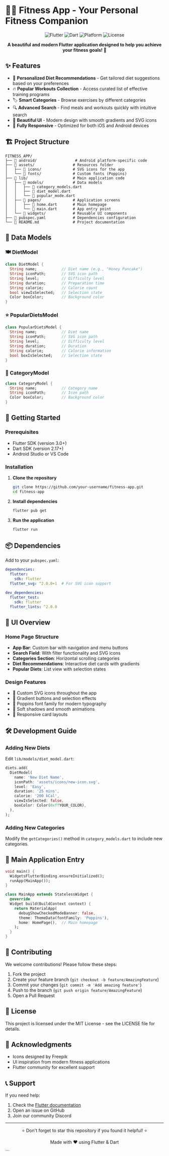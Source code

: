 # 🏋️‍♂️ Fitness App - Your Personal Fitness Companion

<p align="center">
  <img src="https://img.shields.io/badge/Flutter-02569B?style=for-the-badge&logo=flutter&logoColor=white" alt="Flutter">
  <img src="https://img.shields.io/badge/Dart-0175C2?style=for-the-badge&logo=dart&logoColor=white" alt="Dart">
  <img src="https://img.shields.io/badge/Platform-iOS%20%7C%20Android-blue?style=for-the-badge" alt="Platform">
  <img src="https://img.shields.io/badge/License-MIT-yellow.svg?style=for-the-badge" alt="License">
</p>

<p align="center">
  <b>A beautiful and modern Flutter application designed to help you achieve your fitness goals! 🚀</b>
</p>

## ✨ Features

- 🍎 **Personalized Diet Recommendations** - Get tailored diet suggestions based on your preferences
- 🔥 **Popular Workouts Collection** - Access curated list of effective training programs
- 🏷️ **Smart Categories** - Browse exercises by different categories
- 🔍 **Advanced Search** - Find meals and workouts quickly with intuitive search
- 🎨 **Beautiful UI** - Modern design with smooth gradients and SVG icons
- 📱 **Fully Responsive** - Optimized for both iOS and Android devices

## 🏗️ Project Structure

```
FITNESS_APP/
├── 📁 android/                 # Android platform-specific code
├── 📁 assets/                 # Resources folder
│   ├── 📁 icons/              # SVG icons for the app
│   └── 📁 fonts/              # Custom fonts (Poppins)
├── 📁 lib/                    # Main application code
│   ├── 📁 models/             # Data models
│   │   ├── 📄 category_models.dart
│   │   ├── 📄 diet_model.dart
│   │   └── 📄 popular_mode.dart
│   ├── 📁 pages/              # Application screens
│   │   ├── 📄 home.dart       # Main homepage
│   │   └── 📄 main.dart       # App entry point
│   └── 📁 widgets/            # Reusable UI components
├── 📄 pubspec.yaml            # Dependencies configuration
└── 📄 README.md               # Project documentation
```

## 🧩 Data Models

### 🍽️ DietModel
```dart
class DietModel {
  String name;           // Diet name (e.g., "Honey Pancake")
  String iconPath;       // SVG icon path
  String level;          // Difficulty level
  String duration;       // Preparation time
  String calorie;        // Calorie count
  bool viewIsSelected;   // Selection state
  Color boxColor;        // Background color
}
```

### ⭐ PopularDietsModel
```dart
class PopularDietsModel {
  String name;           // Diet name
  String iconPath;       // SVG icon path
  String level;          // Difficulty level
  String duration;       // Duration
  String calorie;        // Calorie information
  bool boxIsSelected;    // Selection state
}
```

### 📁 CategoryModel
```dart
class CategoryModel {
  String name;           // Category name
  String iconPath;       // Icon path
  Color boxColor;        // Background color
}
```

## 🚀 Getting Started

### Prerequisites
- Flutter SDK (version 3.0+)
- Dart SDK (version 2.17+)
- Android Studio or VS Code

### Installation

1. **Clone the repository**
   ```bash
   git clone https://github.com/your-username/fitness-app.git
   cd fitness-app
   ```

2. **Install dependencies**
   ```bash
   flutter pub get
   ```

3. **Run the application**
   ```bash
   flutter run
   ```

## 📦 Dependencies

Add to your `pubspec.yaml`:

```yaml
dependencies:
  flutter:
    sdk: flutter
  flutter_svg: ^2.0.0+1  # For SVG icon support

dev_dependencies:
  flutter_test:
    sdk: flutter
  flutter_lints: ^2.0.0
```

## 🎨 UI Overview

### Home Page Structure
- **App Bar**: Custom bar with navigation and menu buttons
- **Search Field**: With filter functionality and SVG icons
- **Categories Section**: Horizontal scrolling categories
- **Diet Recommendations**: Interactive diet cards with gradients
- **Popular Diets**: List view with selection states

### Design Features
- 🔹 Custom SVG icons throughout the app
- 🔹 Gradient buttons and selection effects
- 🔹 Poppins font family for modern typography
- 🔹 Soft shadows and smooth animations
- 🔹 Responsive card layouts

## 🛠️ Development Guide

### Adding New Diets
Edit `lib/models/diet_model.dart`:

```dart
diets.add(
  DietModel(
    name: 'New Diet Name',
    iconPath: 'assets/icons/new-icon.svg',
    level: 'Easy',
    duration: '25 mins',
    calorie: '200 kCal',
    viewIsSelected: false,
    boxColor: Color(0xffYOUR_COLOR),
  ),
);
```

### Adding New Categories
Modify the `getCategories()` method in `category_models.dart` to include new categories.

## 📱 Main Application Entry

```dart
void main() {
  WidgetsFlutterBinding.ensureInitialized();
  runApp(MainApp());
}

class MainApp extends StatelessWidget {
  @override
  Widget build(BuildContext context) {
    return MaterialApp(
      debugShowCheckedModeBanner: false,
      theme: ThemeData(fontFamily: 'Poppins'),
      home: HomePage(),  // Main homepage
    );
  }
}
```

## 🤝 Contributing

We welcome contributions! Please follow these steps:

1. Fork the project
2. Create your feature branch (`git checkout -b feature/AmazingFeature`)
3. Commit your changes (`git commit -m 'Add amazing feature'`)
4. Push to the branch (`git push origin feature/AmazingFeature`)
5. Open a Pull Request

## 📄 License

This project is licensed under the MIT License - see the LICENSE file for details.

## 🙏 Acknowledgments

- Icons designed by Freepik
- UI inspiration from modern fitness applications
- Flutter community for excellent support

## 📞 Support

If you need help:

1. Check the [Flutter documentation](https://flutter.dev/docs)
2. Open an issue on GitHub
3. Join our community Discord

---

<p align="center">
⭐ Don't forget to star this repository if you found it helpful! ⭐
</p>

<p align="center">
Made with ❤️ using Flutter & Dart
</p>
```